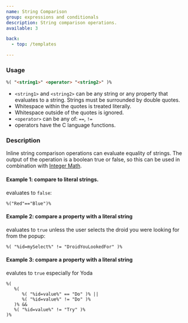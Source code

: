 ```yaml
---
name: String Comparison
group: expressions and conditionals
description: String comparison operations.
available: 3

back:
  - top: /templates

---
```




### Usage

```html
%( "<string1>" <operator> "<string2>" )%
```

 - `<string1>` and `<string2>` can be any string or any property that evaluates to a string. Strings must be surrounded by double quotes.
 - Whitespace within the quotes is treated literally.
 - Whitespace outside of the quotes is ignored.
 - `<operator>` can be any of: `==`, `!=`
 - operators have the C language functions.


### Description

Inline string comparison operations can evaluate equality of strings. The output of the operation is a boolean true or false, so this can be used in combination with [Integer Math](../math).

#### Example 1: compare to literal strings.
evaluates to `false`:

```
%("Red"=="Blue")%
```

#### Example 2: compare a property with a literal string
evaluates to `true` unless the user selects the droid you were looking for from the popup:

```
%( "%id=mySelect%" != "DroidYouLookedFor" )%
```

#### Example 3: compare a property with a literal string
evalutes to `true` especially for Yoda 

```
%( 
   %( 
      %( "%id=value%" == "Do" )% || 
      %( "%id=value%" != "Do" )% 
   )% && 
   %( "%id=value%" != "Try" )% 
)%
```







